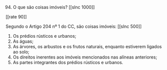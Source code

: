 94. O que são coisas imóveis?
[[slnc 1000]]

[[rate 90]]

Segundo o Artigo 204 nº 1 do CC, são coisas imóveis:
[[slnc 500]]

1) Os prédios rústicos e urbanos;
2) As águas;
3) As árvores, os arbustos e os frutos naturais, enquanto estiverem ligados ao solo;
4) Os direitos inerentes aos imóveis mencionados nas alíneas anteriores;
5) As partes integrantes dos prédios rústicos e urbanos.


